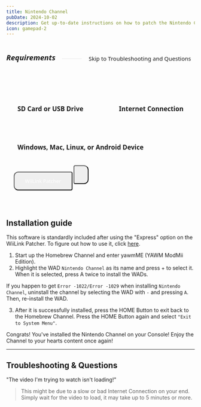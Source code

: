 ```yaml
---
title: Nintendo Channel
pubDate: 2024-10-02
description: Get up-to-date instructions on how to patch the Nintendo Channel!
icon: gamepad-2
---
```

<div style="display: flex; gap:8px; align-items: center;">
  <h5 style="font-family: system-ui; font-size:20px;">Requirements</h5>
  <hr style="flex-grow: 1; border: none; opacity:0.1; border-top: 2px solid var(--color); margin-left: 10px">
  <a href="#troubleshooting-questions" style="text-decoration:none;">
  <div style="font-family:system-ui; font-size:15px; padding:5px 10px; border-radius:80px; border:2px solid var(--border-color); background-color: var(--bg-color-tertiary);">Skip to Troubleshooting and Questions</div>
  </a>
</div>
<div style="display:flex; gap:13px; margin-top:10px;background-color:var(--bg-color-tertiary); border:2px solid var(--border-color); align-items:center; justify-content:space-between; padding:35px 20px 30px 20px; border-radius:12px; flex-wrap:wrap; position:relative;"><h4 style="font-size:17px; font-family:system-ui; padding:10px; border:0px solid #00000060; border-radius:8px;"><span class="sd-card"></span> SD Card or USB Drive</h4> <h4 style="font-size:17px; font-family:system-ui; padding:10px; border:0px solid #00000060; border-radius:8px;"><span class="globe"></span> Internet Connection</h4> <h4 style="font-size:17px; font-family:system-ui; padding:10px; border:0px solid #00000060; border-radius:8px;"><span class="monitor"></span> Windows, Mac, Linux, or Android Device</h4><div style="height:40px; border-radius:8px;  position:relative;">
<a href="https://github.com/WiiLink24/WiiLink24-Patcher/releases"><button type="button" style="height:50px; padding-left:28px; padding-right:28px; border-radius:12px 4px 4px 12px; color:white !important; transform:translate(0, -8px); font-family:system-ui;" class="btn1 btn btn-success"><span class="download"></span> WiiLink Patcher</button></a>
<a href="https://github.com/AyeItsHarry/WiiLinkPatcherAndroid#getting-started"><button type="button" style="height:50px; padding-left:18px; padding-right:18px; border-radius:4px 12px 12px 4px; color:white !important; transform:translate(0, -8px); font-family:system-ui;" class="btn1 btn btn-success"><span class="android"></span></button></a>
</div></div>
</br>
</br>

## Installation guide

<l class="notice info smallwidth">This software is standardly included after using the "Express" option on the WiiLink Patcher. To figure out how to use it, click <a href="/guide/install/">here</a>.</l>

1. Start up the Homebrew Channel and enter yawmME (YAWM ModMii Edition).
2. Highlight the WAD `Nintendo Channel` as its name and press + to select it. When it is selected, press A twice to install the WADs.

<l class="notice generic fullwidth">If you happen to get `Error -1022/Error -1029` when installing `Nintendo Channel`, uninstall the channel by selecting the WAD with `-` and pressing `A`. Then, re-install the WAD.</l>

3. After it is successfully installed, press the HOME Button to exit back to the Homebrew Channel. Press the HOME Button again and select `"Exit to System Menu"`.

<l class="notice success fullwidth center">Congrats! You've installed the Nintendo Channel on your Console! Enjoy the Channel to your hearts content once again!</l>
___
<i id="troubleshooting-questions"></i>

## Troubleshooting & Questions

"The video I'm trying to watch isn't loading!"
> This might be due to a slow or bad Internet Connection on your end. Simply wait for the video to load, it may take up to 5 minutes or more.
